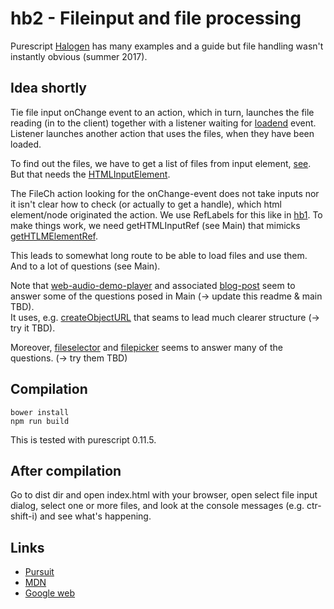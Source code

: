 
# hb2 - Fileinput and file processing 

Purescript
[Halogen](https://pursuit.purescript.org/packages/purescript-halogen/2.1.0) has
many examples and a guide but file handling wasn't instantly obvious (summer 2017).


## Idea shortly

Tie file input onChange event to an action, which in turn, launches the file
reading (in to the client) together with a listener waiting for
[loadend](https://developer.mozilla.org/en-US/docs/Web/Events/loadend) event.
Listener launches another action that uses the files, when they have been
loaded.

To find out the files, we have to get a list of files from input element,
[see](https://pursuit.purescript.org/packages/purescript-dom/4.5.0/docs/DOM.HTML.HTMLInputElement#v:files).
But that needs the [HTMLInputElement](https://pursuit.purescript.org/packages/purescript-dom/4.5.0/docs/DOM.HTML.Types#t:HTMLInputElement).

The FileCh action looking for the onChange-event does not take inputs nor it
isn't clear how to check (or actually to get a handle), which html element/node
originated the action. We use RefLabels for this like in
[hb1](https://github.com/gspia/half-baked/tree/master/hb1-button-ref).  To make
things work, we need getHTMLInputRef (see Main) that mimicks
[getHTLMElementRef](https://pursuit.purescript.org/packages/purescript-halogen/2.1.0/docs/Halogen.Query#v:getHTMLElementRef).

This leads to somewhat long route to be able to load files and use them. And to
a lot of questions (see Main).

Note that
[web-audio-demo-player](https://github.com/justinwoo/purescript-web-audio-player-demo)
and associated
[blog-post](http://qiita.com/kimagure/items/653c52e77d7cd3567498) seem to
answer some of the questions posed in Main (-> update this readme & main TBD).  
It uses, e.g. [createObjectURL](https://pursuit.purescript.org/packages/purescript-dom/4.5.0/docs/DOM.HTML.URL#v:createObjectURL)
that seams to lead much clearer structure (-> try it TBD).

Moreover,
[fileselector](https://github.com/jacereda/purescript-halogen-fileselector)
and [filepicker](https://github.com/zudov/purescript-halogen-filepicker)
seems to answer many of the questions. (-> try them TBD)



## Compilation

```
bower install
npm run build
```

This is tested with purescript 0.11.5.


## After compilation

Go to dist dir and open index.html with your browser, open select file input
dialog, select one or more files, and look at the console messages (e.g.
ctr-shift-i) and see what's happening.


## Links                                                                                                      
                                                                                                              
- [Pursuit](https://pursuit.purescript.org/)                                                                  
- [MDN](https://developer.mozilla.org/en-US/docs/Web)                                                         
- [Google web](https://developers.google.com/web/)   
